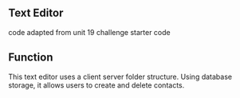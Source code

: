 ## Text Editor
code adapted from unit 19 challenge starter code

## Function
This text editor uses a client server folder structure. Using database storage, it allows users to create and delete contacts.